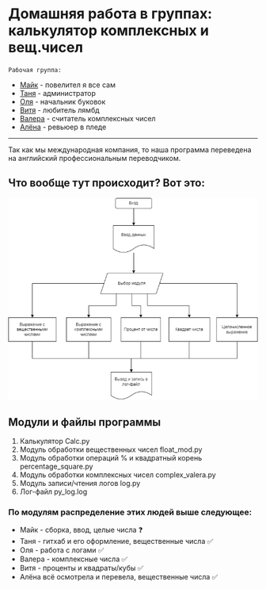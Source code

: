 # Домашняя работа в группах: калькулятор комплексных и вещ.чисел

`Рабочая группа:`
* [Майк](https://github.com/unnamemik) - повелител я все сам
* [Таня](https://github.com/SoleaT) - администратор
* [Оля](https://github.com/OlgaLob) - начальник буковок
* [Витя](https://github.com/RemoveFire) - любитель лямбд
* [Валера](https://github.com/ValeriyMakushev) - считатель комплексных чисел
* [Алёна](https://github.com/AlyonaTru) - ревьюер в пледе
___
Так как мы международная компания, то наша программа переведена на английский профессиональным переводчиком.

## Что вообще тут происходит? Вот это:
![ну такой уж алгоритм](alg.png)

## Модули и файлы программы
1. Калькулятор Calc.py
2. Модуль обработки вещественных чисел float_mod.py
3. Модуль обработки операций % и квадратный корень percentage_square.py
4. Модуль обработки комплексных чисел complex_valera.py
6. Модуль записи/чтения логов log.py
7. Лог-файл py_log.log

### По модулям распределение этих людей выше следующее:
* Майк - сборка, ввод, целые числа ❓
* Таня - гитхаб и его оформление, вещественные числа  ✅
* Оля - работа с логами ✅
* Валера - комплексные числа ✅
* Витя - проценты и квадраты/кубы ✅
* Алёна всё осмотрела и перевела, вещественные числа ✅


